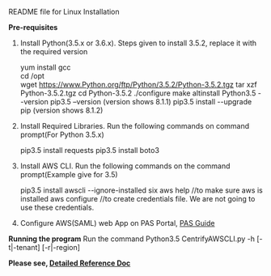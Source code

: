 README file for Linux Installation

**Pre-requisites**

1. Install Python(3.5.x or 3.6.x). Steps given to install 3.5.2, replace it with the required version
    
    yum install gcc\
    cd /opt\
    wget https://www.Python.org/ftp/Python/3.5.2/Python-3.5.2.tgz
    tar xzf Python-3.5.2.tgz
    cd Python-3.5.2
    ./configure
    make altinstall
    Python3.5 --version
    pip3.5 –version (version shows 8.1.1)
    pip3.5 install --upgrade pip (version shows 8.1.2)

2. Install Required Libraries. Run the following commands on command prompt(For Python 3.5.x)
    
    pip3.5 install requests
    pip3.5 install boto3      

3. Install AWS CLI. Run the following commands on the command prompt(Example give for 3.5)
    
    pip3.5 install awscli --ignore-installed six
    aws help //to make sure aws is installed
    aws configure //to create credentials file. We are not going to use these credentials.

4. Configure AWS(SAML) web App on PAS Portal, [PAS Guide](https://stage-docs.centrify.com/Content/Applications/AppsWeb/AmazonSAML.htm?cshid=1067#Amazon_Web_Services_(SAML))

**Running the program**
Run the command 
Python3.5  CentrifyAWSCLI.py -h [-t|-tenant] <tenant> [-r|-region] <region>

**Please see, [Detailed Reference Doc](https://developer.centrify.com/docs/aws-cli)**
